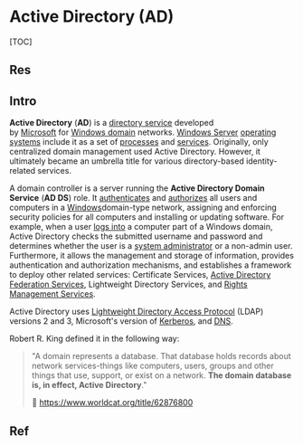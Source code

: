 # Active Directory (AD)

[TOC]



## Res


## Intro
**Active Directory** (**AD**) is a [directory service](https://en.wikipedia.org/wiki/Directory_service "Directory service") developed by [Microsoft](https://en.wikipedia.org/wiki/Microsoft "Microsoft") for [Windows domain](https://en.wikipedia.org/wiki/Windows_domain "Windows domain") networks. [Windows Server](https://en.wikipedia.org/wiki/Windows_Server "Windows Server") [operating systems](https://en.wikipedia.org/wiki/Operating_system "Operating system") include it as a set of [processes](https://en.wikipedia.org/wiki/Process_(computing) "Process (computing)") and [services](https://en.wikipedia.org/wiki/Windows_service "Windows service"). Originally, only centralized domain management used Active Directory. However, it ultimately became an umbrella title for various directory-based identity-related services.

A domain controller is a server running the **Active Directory Domain Service** (**AD DS**) role. It [authenticates](https://en.wikipedia.org/wiki/Authentication "Authentication") and [authorizes](https://en.wikipedia.org/wiki/Authorization "Authorization") all users and computers in a [Windows](https://en.wikipedia.org/wiki/Microsoft_Windows "Microsoft Windows")domain-type network, assigning and enforcing security policies for all computers and installing or updating software. For example, when a user [logs into](https://en.wikipedia.org/wiki/Login "Login") a computer part of a Windows domain, Active Directory checks the submitted username and password and determines whether the user is a [system administrator](https://en.wikipedia.org/wiki/System_administrator "System administrator") or a non-admin user. Furthermore, it allows the management and storage of information, provides authentication and authorization mechanisms, and establishes a framework to deploy other related services: Certificate Services, [Active Directory Federation Services](https://en.wikipedia.org/wiki/Active_Directory_Federation_Services "Active Directory Federation Services"), Lightweight Directory Services, and [Rights Management Services](https://en.wikipedia.org/wiki/Active_Directory_Rights_Management_Services "Active Directory Rights Management Services").

Active Directory uses [Lightweight Directory Access Protocol](https://en.wikipedia.org/wiki/Lightweight_Directory_Access_Protocol "Lightweight Directory Access Protocol") (LDAP) versions 2 and 3, Microsoft's version of [Kerberos](https://en.wikipedia.org/wiki/Kerberos_(protocol) "Kerberos (protocol)"), and [DNS](https://en.wikipedia.org/wiki/Domain_Name_System "Domain Name System").

Robert R. King defined it in the following way:

> "A domain represents a database. That database holds records about network services-things like computers, users, groups and other things that use, support, or exist on a network. **The domain database is, in effect, Active Directory**."
> 
> 🔗 https://www.worldcat.org/title/62876800


## Ref

